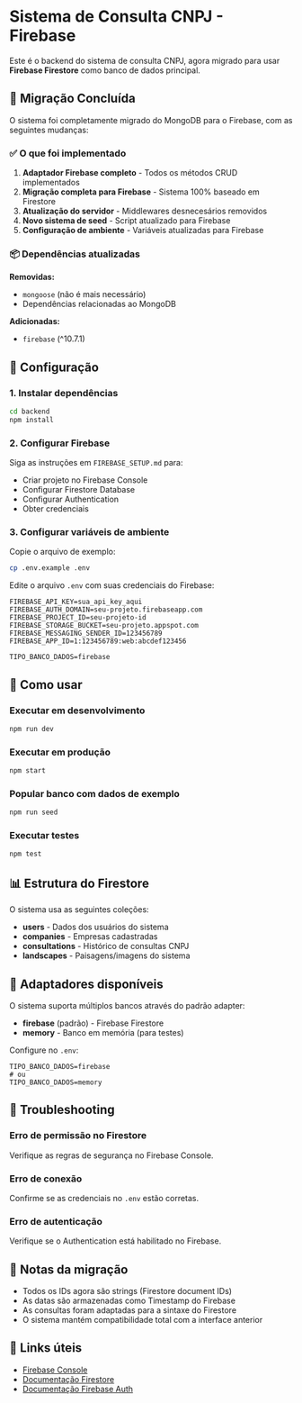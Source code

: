 # Sistema de Consulta CNPJ - Firebase

Este é o backend do sistema de consulta CNPJ, agora migrado para usar **Firebase Firestore** como banco de dados principal.

## 🚀 Migração Concluída

O sistema foi completamente migrado do MongoDB para o Firebase, com as seguintes mudanças:

### ✅ O que foi implementado

1. **Adaptador Firebase completo** - Todos os métodos CRUD implementados
2. **Migração completa para Firebase** - Sistema 100% baseado em Firestore
3. **Atualização do servidor** - Middlewares desnecesários removidos
4. **Novo sistema de seed** - Script atualizado para Firebase
5. **Configuração de ambiente** - Variáveis atualizadas para Firebase

### 📦 Dependências atualizadas

**Removidas:**
- `mongoose` (não é mais necessário)
- Dependências relacionadas ao MongoDB

**Adicionadas:**
- `firebase` (^10.7.1)

## 🔧 Configuração

### 1. Instalar dependências

```bash
cd backend
npm install
```

### 2. Configurar Firebase

Siga as instruções em `FIREBASE_SETUP.md` para:
- Criar projeto no Firebase Console
- Configurar Firestore Database
- Configurar Authentication
- Obter credenciais

### 3. Configurar variáveis de ambiente

Copie o arquivo de exemplo:
```bash
cp .env.example .env
```

Edite o arquivo `.env` com suas credenciais do Firebase:
```
FIREBASE_API_KEY=sua_api_key_aqui
FIREBASE_AUTH_DOMAIN=seu-projeto.firebaseapp.com
FIREBASE_PROJECT_ID=seu-projeto-id
FIREBASE_STORAGE_BUCKET=seu-projeto.appspot.com
FIREBASE_MESSAGING_SENDER_ID=123456789
FIREBASE_APP_ID=1:123456789:web:abcdef123456

TIPO_BANCO_DADOS=firebase
```

## 🎯 Como usar

### Executar em desenvolvimento

```bash
npm run dev
```

### Executar em produção

```bash
npm start
```

### Popular banco com dados de exemplo

```bash
npm run seed
```

### Executar testes

```bash
npm test
```

## 📊 Estrutura do Firestore

O sistema usa as seguintes coleções:

- **users** - Dados dos usuários do sistema
- **companies** - Empresas cadastradas  
- **consultations** - Histórico de consultas CNPJ
- **landscapes** - Paisagens/imagens do sistema

## 🔄 Adaptadores disponíveis

O sistema suporta múltiplos bancos através do padrão adapter:

- **firebase** (padrão) - Firebase Firestore
- **memory** - Banco em memória (para testes)

Configure no `.env`:
```
TIPO_BANCO_DADOS=firebase
# ou
TIPO_BANCO_DADOS=memory
```

## 🚨 Troubleshooting

### Erro de permissão no Firestore
Verifique as regras de segurança no Firebase Console.

### Erro de conexão
Confirme se as credenciais no `.env` estão corretas.

### Erro de autenticação
Verifique se o Authentication está habilitado no Firebase.

## 📝 Notas da migração

- Todos os IDs agora são strings (Firestore document IDs)
- As datas são armazenadas como Timestamp do Firebase
- As consultas foram adaptadas para a sintaxe do Firestore
- O sistema mantém compatibilidade total com a interface anterior

## 🔗 Links úteis

- [Firebase Console](https://console.firebase.google.com/)
- [Documentação Firestore](https://firebase.google.com/docs/firestore)
- [Documentação Firebase Auth](https://firebase.google.com/docs/auth)
